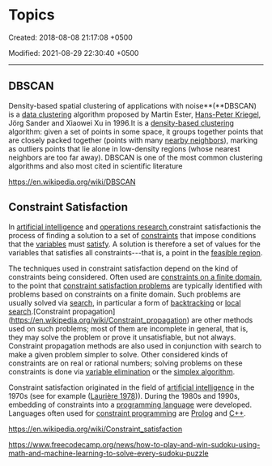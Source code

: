 # Topics

Created: 2018-08-08 21:17:08 +0500

Modified: 2021-08-29 22:30:40 +0500

---

## DBSCAN

Density-based spatial clustering of applications with noise**(**DBSCAN) is a [data clustering](https://en.wikipedia.org/wiki/Data_clustering) algorithm proposed by Martin Ester, [Hans-Peter Kriegel](https://en.wikipedia.org/wiki/Hans-Peter_Kriegel), Jörg Sander and Xiaowei Xu in 1996.It is a [density-based clustering](https://en.wikipedia.org/wiki/Cluster_analysis#Density-based_clustering) algorithm: given a set of points in some space, it groups together points that are closely packed together (points with many [nearby neighbors](https://en.wikipedia.org/wiki/Fixed-radius_near_neighbors)), marking as outliers points that lie alone in low-density regions (whose nearest neighbors are too far away). DBSCAN is one of the most common clustering algorithms and also most cited in scientific literature

<https://en.wikipedia.org/wiki/DBSCAN>

## Constraint Satisfaction

In [artificial intelligence](https://en.wikipedia.org/wiki/Artificial_intelligence) and [operations research](https://en.wikipedia.org/wiki/Operations_research),constraint satisfactionis the process of finding a solution to a set of [constraints](https://en.wikipedia.org/wiki/Constraint_(mathematics)) that impose conditions that the [variables](https://en.wikipedia.org/wiki/Variable_(mathematics)) must [satisfy](https://en.wikipedia.org/wiki/Satisfiability). A solution is therefore a set of values for the variables that satisfies all constraints---that is, a point in the [feasible region](https://en.wikipedia.org/wiki/Feasible_region).

The techniques used in constraint satisfaction depend on the kind of constraints being considered. Often used are [constraints on a finite domain](https://en.wikipedia.org/wiki/Finite_domain_constraint), to the point that [constraint satisfaction problems](https://en.wikipedia.org/wiki/Constraint_satisfaction_problem) are typically identified with problems based on constraints on a finite domain. Such problems are usually solved via [search](https://en.wikipedia.org/wiki/Search_algorithm), in particular a form of [backtracking](https://en.wikipedia.org/wiki/Backtracking) or [local search](https://en.wikipedia.org/wiki/Local_search_(constraint_satisfaction)).[Constraint propagation](https://en.wikipedia.org/wiki/Constraint_propagation) are other methods used on such problems; most of them are incomplete in general, that is, they may solve the problem or prove it unsatisfiable, but not always. Constraint propagation methods are also used in conjunction with search to make a given problem simpler to solve. Other considered kinds of constraints are on real or rational numbers; solving problems on these constraints is done via [variable elimination](https://en.wikipedia.org/wiki/Variable_elimination) or the [simplex algorithm](https://en.wikipedia.org/wiki/Simplex_algorithm).

Constraint satisfaction originated in the field of [artificial intelligence](https://en.wikipedia.org/wiki/Artificial_intelligence) in the 1970s (see for example ([Laurière 1978](https://en.wikipedia.org/wiki/Constraint_satisfaction#CITEREFLauri%C3%A8re1978))). During the 1980s and 1990s, embedding of constraints into a [programming language](https://en.wikipedia.org/wiki/Programming_language) were developed. Languages often used for [constraint programming](https://en.wikipedia.org/wiki/Constraint_programming) are [Prolog](https://en.wikipedia.org/wiki/Prolog) and [C++](https://en.wikipedia.org/wiki/C%2B%2B).

<https://en.wikipedia.org/wiki/Constraint_satisfaction>

<https://www.freecodecamp.org/news/how-to-play-and-win-sudoku-using-math-and-machine-learning-to-solve-every-sudoku-puzzle>
